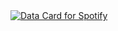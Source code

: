 

<a href="https://data-card-for-spotify.herokuapp.com/card?user_id=gtavernini22">
  <img src="https://data-card-for-spotify.herokuapp.com/api/card?user_id=gtavernini22&custom_title=Spotify%20data&show_border=1" alt="Data Card for Spotify">
</a>
